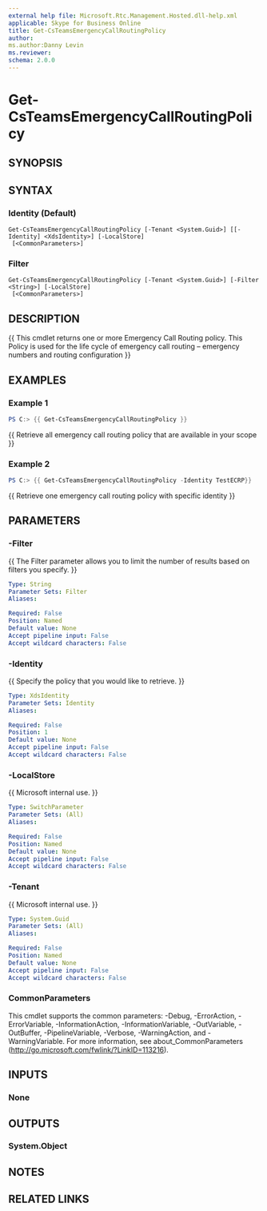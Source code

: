```yaml
---
external help file: Microsoft.Rtc.Management.Hosted.dll-help.xml 
applicable: Skype for Business Online 
title: Get-CsTeamsEmergencyCallRoutingPolicy
author:
ms.author:Danny Levin
ms.reviewer: 
schema: 2.0.0
---
```


# Get-CsTeamsEmergencyCallRoutingPolicy

## SYNOPSIS

## SYNTAX

### Identity (Default)
```
Get-CsTeamsEmergencyCallRoutingPolicy [-Tenant <System.Guid>] [[-Identity] <XdsIdentity>] [-LocalStore]
 [<CommonParameters>]
```

### Filter
```
Get-CsTeamsEmergencyCallRoutingPolicy [-Tenant <System.Guid>] [-Filter <String>] [-LocalStore]
 [<CommonParameters>]
```

## DESCRIPTION
{{ This cmdlet returns one or more Emergency Call Routing policy. This Policy is used for the life cycle of emergency call routing – emergency numbers and routing configuration }}

## EXAMPLES

### Example 1
```powershell
PS C:> {{ Get-CsTeamsEmergencyCallRoutingPolicy }}
```

{{  Retrieve all emergency call routing policy that are available in your scope }}

### Example 2
```powershell
PS C:> {{ Get-CsTeamsEmergencyCallRoutingPolicy -Identity TestECRP}}
```

{{  Retrieve one emergency call routing policy with specific identity }}

## PARAMETERS

### -Filter
{{ The Filter parameter allows you to limit the number of results based on filters you specify. }}

```yaml
Type: String
Parameter Sets: Filter
Aliases:

Required: False
Position: Named
Default value: None
Accept pipeline input: False
Accept wildcard characters: False
```

### -Identity
{{ Specify the policy that you would like to retrieve. }}

```yaml
Type: XdsIdentity
Parameter Sets: Identity
Aliases:

Required: False
Position: 1
Default value: None
Accept pipeline input: False
Accept wildcard characters: False
```

### -LocalStore
{{ Microsoft internal use. }}

```yaml
Type: SwitchParameter
Parameter Sets: (All)
Aliases:

Required: False
Position: Named
Default value: None
Accept pipeline input: False
Accept wildcard characters: False
```

### -Tenant
{{ Microsoft internal use. }}

```yaml
Type: System.Guid
Parameter Sets: (All)
Aliases:

Required: False
Position: Named
Default value: None
Accept pipeline input: False
Accept wildcard characters: False
```

### CommonParameters
This cmdlet supports the common parameters: -Debug, -ErrorAction, -ErrorVariable, -InformationAction, -InformationVariable, -OutVariable, -OutBuffer, -PipelineVariable, -Verbose, -WarningAction, and -WarningVariable. For more information, see about_CommonParameters (http://go.microsoft.com/fwlink/?LinkID=113216).

## INPUTS

### None

## OUTPUTS

### System.Object
## NOTES

## RELATED LINKS
